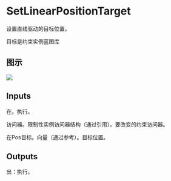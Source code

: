 # SetLinearPositionTarget

设置直线驱动的目标位置。

目标是约束实例蓝图库

## 图示

![]($-20221218-20272775.png)

## Inputs

在。执行。

访问器。限制性实例访问器结构（通过引用）。要改变的约束访问器。

在Pos目标。向量（通过参考）。目标位置。  

## Outputs

出：执行。
